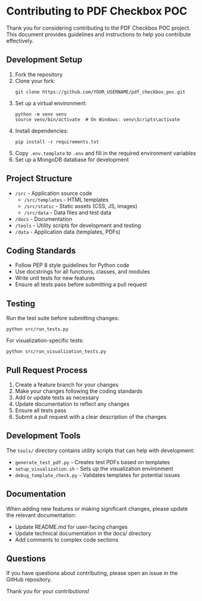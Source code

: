 # Contributing to PDF Checkbox POC

Thank you for considering contributing to the PDF Checkbox POC project. This document provides guidelines and instructions to help you contribute effectively.

## Development Setup

1. Fork the repository
2. Clone your fork:
   ```
   git clone https://github.com/YOUR_USERNAME/pdf_checkbox_poc.git
   ```
3. Set up a virtual environment:
   ```
   python -m venv venv
   source venv/bin/activate  # On Windows: venv\Scripts\activate
   ```
4. Install dependencies:
   ```
   pip install -r requirements.txt
   ```
5. Copy `.env.template` to `.env` and fill in the required environment variables
6. Set up a MongoDB database for development

## Project Structure

- `/src` - Application source code
  - `/src/templates` - HTML templates
  - `/src/static` - Static assets (CSS, JS, images)
  - `/src/data` - Data files and test data
- `/docs` - Documentation
- `/tools` - Utility scripts for development and testing
- `/data` - Application data (templates, PDFs)

## Coding Standards

- Follow PEP 8 style guidelines for Python code
- Use docstrings for all functions, classes, and modules
- Write unit tests for new features
- Ensure all tests pass before submitting a pull request

## Testing

Run the test suite before submitting changes:

```
python src/run_tests.py
```

For visualization-specific tests:
```
python src/run_visualization_tests.py
```

## Pull Request Process

1. Create a feature branch for your changes
2. Make your changes following the coding standards
3. Add or update tests as necessary
4. Update documentation to reflect any changes
5. Ensure all tests pass
6. Submit a pull request with a clear description of the changes

## Development Tools

The `tools/` directory contains utility scripts that can help with development:

- `generate_test_pdf.py` - Creates test PDFs based on templates
- `setup_visualization.sh` - Sets up the visualization environment
- `debug_template_check.py` - Validates templates for potential issues

## Documentation

When adding new features or making significant changes, please update the relevant documentation:

- Update README.md for user-facing changes
- Update technical documentation in the docs/ directory
- Add comments to complex code sections

## Questions

If you have questions about contributing, please open an issue in the GitHub repository.

Thank you for your contributions! 
